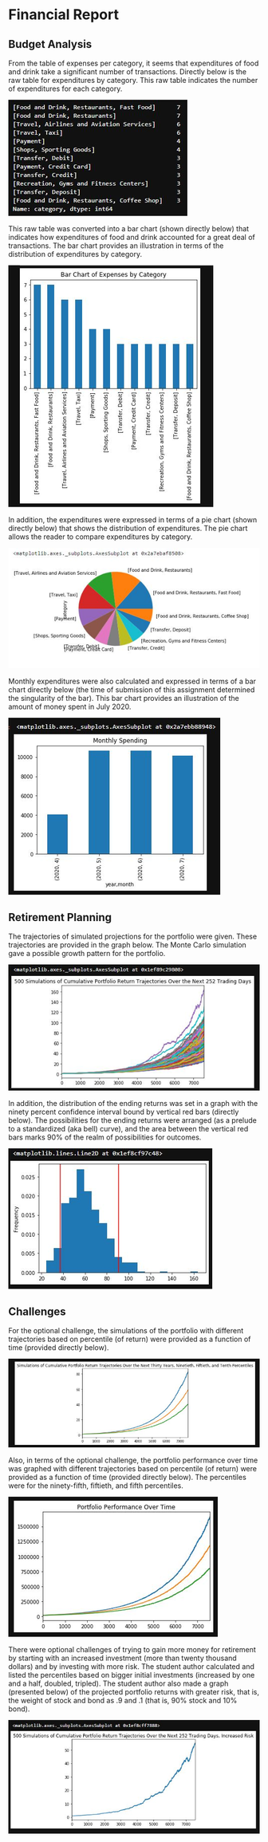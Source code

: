# Financial Report




## Budget Analysis

From the table of expenses per category, it seems that expenditures of food and drink take a significant number of transactions. Directly below is the raw table for expenditures by category. This raw table indicates the number of expenditures for each category.



![alt_text](one.JPG)



This raw table was converted into a bar chart (shown directly below) that indicates how expenditures of food and drink accounted for a great deal of transactions. The bar chart provides an illustration in terms of the distribution of expenditures by category.



![alt_text](two.JPG)



In addition, the expenditures were expressed in terms of a pie chart (shown directly below) that shows the distribution of expenditures. The pie chart allows the reader to compare expenditures by category.


![alt_text](three.JPG)


Monthly expenditures were also calculated and expressed in terms of a bar chart directly below (the time of submission of this assignment determined the singularity of the bar). This bar chart provides an illustration of the amount of money spent in July 2020.



![alt_text](four.JPG)



## Retirement Planning

The trajectories of simulated projections for the portfolio were given. These trajectories are provided in the graph below. The Monte Carlo simulation gave a possible growth pattern for the portfolio.




![alt_text](five.JPG)




In addition, the distribution of the ending returns was set in a graph with the ninety percent confidence interval bound by vertical red bars (directly below). The possibilities for the ending returns were arranged (as a prelude to a standardized (aka bell) curve), and the area between the vertical red bars marks 90% of the realm of possibilities for outcomes.




![alt_text](six.JPG)





## Challenges


For the optional challenge, the simulations of the portfolio with different trajectories based on percentile (of return) were provided as a function of time (provided directly below).




![alt_text](seven.JPG)


Also, in terms of the optional challenge, the portfolio performance over time was graphed with different trajectories based on percentile (of return) were provided as a function of time (provided directly below). The percentiles were for the ninety-fifth, fiftieth, and fifth percentiles. 



![alt_text](eight.JPG)



There were optional challenges of trying to gain more money for retirement by starting with an increased investment (more than twenty thousand dollars) and by investing with more risk. The student author calculated and listed the percentiles based on bigger initial investments (increased by one and a half, doubled, tripled). The student author also made a graph (presented below) of the projected portfolio returns with greater risk, that is, the weight of stock and bond as .9 and .1 (that is, 90% stock and 10% bond).


![alt_text](nine.JPG)


